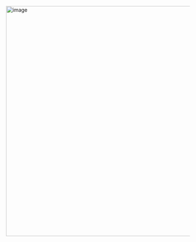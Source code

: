 <img width="1143" height="630" alt="image" src="https://github.com/user-attachments/assets/5e5423b9-6d46-4521-a3c5-bc110c23ab11" />
